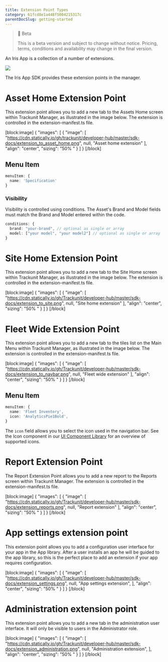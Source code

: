 ```yaml
---
title: Extension Point Types
category: 61fcd8e1a448f5004215317c
parentDocSlug: getting-started
---
```


> 🚧 Beta
> 
> This is a beta version and subject to change without notice. Pricing, terms, conditions and availability may change in the final version.

An Iris App is a collection of a number of extensions. 

![](https://files.readme.io/a4ab2cf-image.png)

The Iris App SDK provides these extension points in the manager. 

# Asset Home Extension Point

This extension point allows you to add a new tab to the Assets Home screen within Trackunit Manager, as illustrated in the image below. The extension is controlled in the extension-manifest.ts file.

[block:image]
{
  "images": [
    {
      "image": [
        "https://cdn.statically.io/gh/trackunit/developer-hub/master/sdk-docs/extension_to_asset_home.png",
        null,
        "Asset home extension"
      ],
      "align": "center",
      "sizing": "50% "
    }
  ]
}
[/block]

## Menu Item

```ts
menuItem: {
  name: 'Specification'
}
```

### Visibility
Visibility is controlled using conditions. The Asset's Brand and Model fields must match the Brand and Model entered within the code.

```ts
conditions: {
  brand: "your-brand", // optional as single or array
  model: ["your model", "your model2"] // optional as single or array
}
```


# Site Home Extension Point

This extension point allows you to add a new tab to the Site Home screen within Trackunit Manager, as illustrated in the image below. The extension is controlled in the extension-manifest.ts file.

[block:image]
{
  "images": [
    {
      "image": [
        "https://cdn.statically.io/gh/Trackunit/developer-hub/master/sdk-docs/extension_to_site.png",
        null,
        "Site home extension"
      ],
      "align": "center",
      "sizing": "50% "
    }
  ]
}
[/block]


# Fleet Wide Extension Point

This extension point allows you to add a new tab to the tiles list on the Main Menu within Trackunit Manager, as illustrated in the image below. The extension is controlled in the extension-manifest.ts file.

[block:image]
{
  "images": [
    {
      "image": [
        "https://cdn.statically.io/gh/Trackunit/developer-hub/master/sdk-docs/extension_to_navbar.png",
        null,
        "Fleet wide extension"
      ],
      "align": "center",
      "sizing": "50% "
    }
  ]
}
[/block]


## Menu Item

```ts
menuItem: {
  name: 'Fleet Inventory',
  icon: 'AnalyticsPie1Bold',
}
```

The `icon` field allows you to select the icon used in the navigation bar. See the Icon component in our [UI Component Library](https://developers.trackunit.com/page/ui-components) for an overview of supported icons.

# Report Extension Point

The Report Extension Point allows you to add a new report to the Reports screen within Trackunit Manager. The extension is controlled in the extension-manifest.ts file.

[block:image]
{
  "images": [
    {
      "image": [
        "https://cdn.statically.io/gh/Trackunit/developer-hub/master/sdk-docs/extension_reports.png",
        null,
        "Report extension"
      ],
      "align": "center",
      "sizing": "50% "
    }
  ]
}
[/block]


# App settings extension point

This extension point allows you to add a configuration user interface for your app in the App library. After a user installs an app he will be guided to the app library, so this is the perfect place to add an extension if your app requires configuration.

[block:image]
{
  "images": [
    {
      "image": [
        "https://cdn.statically.io/gh/Trackunit/developer-hub/master/sdk-docs/extension_settings.png",
        null,
        "App settings extension",
      ],
      "align": "center",
      "sizing": "50% "
    }
  ]
}
[/block]


# Administration extension point

This extension point allows you to add a new tab in the administration user interface. It will only be visible to users in the Administrator role.

[block:image]
{
  "images": [
    {
      "image": [
        "https://cdn.statically.io/gh/Trackunit/developer-hub/master/sdk-docs/extension_administration.png",
        null,
        "Administration extension",
      ],
      "align": "center",
      "sizing": "50% "
    }
  ]
}
[/block]
